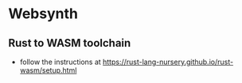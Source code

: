 # Websynth

## Rust to WASM toolchain

* follow the instructions at https://rust-lang-nursery.github.io/rust-wasm/setup.html